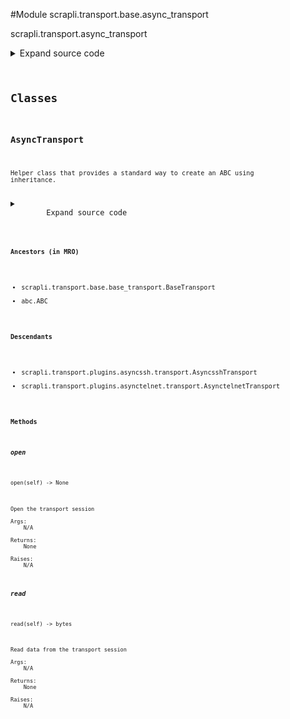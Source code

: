 <link rel="preload stylesheet" as="style" href="https://cdnjs.cloudflare.com/ajax/libs/10up-sanitize.css/11.0.1/sanitize.min.css" integrity="sha256-PK9q560IAAa6WVRRh76LtCaI8pjTJ2z11v0miyNNjrs=" crossorigin>
<link rel="preload stylesheet" as="style" href="https://cdnjs.cloudflare.com/ajax/libs/10up-sanitize.css/11.0.1/typography.min.css" integrity="sha256-7l/o7C8jubJiy74VsKTidCy1yBkRtiUGbVkYBylBqUg=" crossorigin>
<link rel="stylesheet preload" as="style" href="https://cdnjs.cloudflare.com/ajax/libs/highlight.js/10.1.1/styles/github.min.css" crossorigin>
<script defer src="https://cdnjs.cloudflare.com/ajax/libs/highlight.js/10.1.1/highlight.min.js" integrity="sha256-Uv3H6lx7dJmRfRvH8TH6kJD1TSK1aFcwgx+mdg3epi8=" crossorigin></script>
<script>window.addEventListener('DOMContentLoaded', () => hljs.initHighlighting())</script>















#Module scrapli.transport.base.async_transport

scrapli.transport.async_transport

<details class="source">
    <summary>
        <span>Expand source code</span>
    </summary>
    <pre>
        <code class="python">
"""scrapli.transport.async_transport"""
from abc import ABC, abstractmethod

from scrapli.transport.base.base_transport import BaseTransport


class AsyncTransport(BaseTransport, ABC):
    @abstractmethod
    async def open(self) -> None:
        """
        Open the transport session

        Args:
            N/A

        Returns:
            None

        Raises:
            N/A

        """

    @abstractmethod
    async def read(self) -> bytes:
        """
        Read data from the transport session

        Args:
            N/A

        Returns:
            None

        Raises:
            N/A

        """
        </code>
    </pre>
</details>




## Classes

### AsyncTransport


```text
Helper class that provides a standard way to create an ABC using
inheritance.
```

<details class="source">
    <summary>
        <span>Expand source code</span>
    </summary>
    <pre>
        <code class="python">
class AsyncTransport(BaseTransport, ABC):
    @abstractmethod
    async def open(self) -> None:
        """
        Open the transport session

        Args:
            N/A

        Returns:
            None

        Raises:
            N/A

        """

    @abstractmethod
    async def read(self) -> bytes:
        """
        Read data from the transport session

        Args:
            N/A

        Returns:
            None

        Raises:
            N/A

        """
        </code>
    </pre>
</details>


#### Ancestors (in MRO)
- scrapli.transport.base.base_transport.BaseTransport
- abc.ABC
#### Descendants
- scrapli.transport.plugins.asyncssh.transport.AsyncsshTransport
- scrapli.transport.plugins.asynctelnet.transport.AsynctelnetTransport
#### Methods

    

##### open
`open(self) ‑> None`

```text
Open the transport session

Args:
    N/A

Returns:
    None

Raises:
    N/A
```



    

##### read
`read(self) ‑> bytes`

```text
Read data from the transport session

Args:
    N/A

Returns:
    None

Raises:
    N/A
```